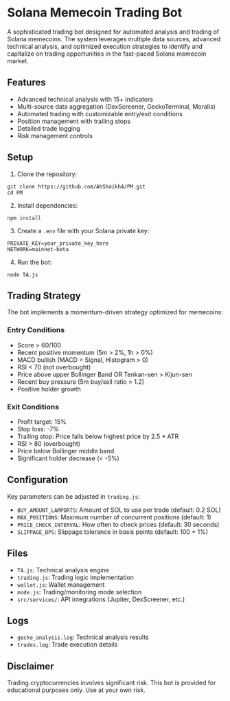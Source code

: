 # Solana Memecoin Trading Bot

A sophisticated trading bot designed for automated analysis and trading of Solana memecoins. The system leverages multiple data sources, advanced technical analysis, and optimized execution strategies to identify and capitalize on trading opportunities in the fast-paced Solana memecoin market.

## Features

- Advanced technical analysis with 15+ indicators
- Multi-source data aggregation (DexScreener, GeckoTerminal, Moralis)
- Automated trading with customizable entry/exit conditions
- Position management with trailing stops
- Detailed trade logging
- Risk management controls

## Setup

1. Clone the repository:
```
git clone https://github.com/AhShaikh4/PM.git
cd PM
```

2. Install dependencies:
```
npm install
```

3. Create a `.env` file with your Solana private key:
```
PRIVATE_KEY=your_private_key_here
NETWORK=mainnet-beta
```

4. Run the bot:
```
node TA.js
```

## Trading Strategy

The bot implements a momentum-driven strategy optimized for memecoins:

### Entry Conditions
- Score > 60/100
- Recent positive momentum (5m > 2%, 1h > 0%)
- MACD bullish (MACD > Signal, Histogram > 0)
- RSI < 70 (not overbought)
- Price above upper Bollinger Band OR Tenkan-sen > Kijun-sen
- Recent buy pressure (5m buy/sell ratio > 1.2)
- Positive holder growth

### Exit Conditions
- Profit target: 15%
- Stop loss: -7%
- Trailing stop: Price falls below highest price by 2.5 * ATR
- RSI > 80 (overbought)
- Price below Bollinger middle band
- Significant holder decrease (< -5%)

## Configuration

Key parameters can be adjusted in `trading.js`:

- `BUY_AMOUNT_LAMPORTS`: Amount of SOL to use per trade (default: 0.2 SOL)
- `MAX_POSITIONS`: Maximum number of concurrent positions (default: 1)
- `PRICE_CHECK_INTERVAL`: How often to check prices (default: 30 seconds)
- `SLIPPAGE_BPS`: Slippage tolerance in basis points (default: 100 = 1%)

## Files

- `TA.js`: Technical analysis engine
- `trading.js`: Trading logic implementation
- `wallet.js`: Wallet management
- `mode.js`: Trading/monitoring mode selection
- `src/services/`: API integrations (Jupiter, DexScreener, etc.)

## Logs

- `gecko_analysis.log`: Technical analysis results
- `trades.log`: Trade execution details

## Disclaimer

Trading cryptocurrencies involves significant risk. This bot is provided for educational purposes only. Use at your own risk.

